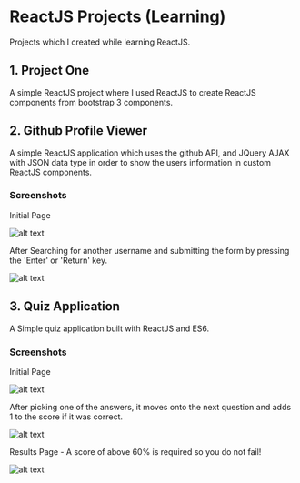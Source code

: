 # ReactJS Projects (Learning)
Projects which I created while learning ReactJS.

## 1. Project One
A simple ReactJS project where I used ReactJS to create ReactJS components from bootstrap 3 components.

## 2. Github Profile Viewer
A simple ReactJS application which uses the github API, and JQuery AJAX with JSON data type in order to show the users information in custom ReactJS components.

### Screenshots
Initial Page

![alt text](http://i.imgur.com/LjKbHCg.png 'Initial Page')

After Searching for another username and submitting the form by pressing the 'Enter' or 'Return' key.

![alt text](http://i.imgur.com/PFvVp7y.png 'Search for another user')

## 3. Quiz Application
A Simple quiz application built with ReactJS and ES6.

### Screenshots
Initial Page

![alt text](http://i.imgur.com/WRr6KsQ.png 'Initial Page')

After picking one of the answers, it moves onto the next question and adds 1 to the score if it was correct.

![alt text](http://i.imgur.com/Mue1BSW.png 'Next Question')

Results Page - A score of above 60% is required so you do not fail!

![alt text](http://i.imgur.com/XqyyIrD.png 'Results Page')
